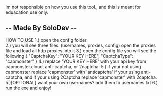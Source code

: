 Im not responsible on how you use this tool.,
and this is meant for eduacation use only.




-- Made By SoloDev -- 
---------------------
HOW TO USE
1.) open the config folder  
2.) you will see three files. (usernames, proxies, config) open the proxies file
and load all http proxies into it
3.) open the config file you will see the following
{
	"CaptchaKey": "YOUR KEY HERE",
	"CaptchaType": "capmonster"
}
4.) replace 'YOUR KEY HERE' with your api key from capmonster.cloud, anti-captcha, or
2captcha.
5.) if your not using capmonster replace 'capmonster' with 'anticaptcha' if your
using anti-captcha, and if your using 2Captcha replace 'capmonster' with 2captcha.
5.)[OPTIONAL] want your own usernames? add them to usernames.txt
6.) run the exe and enjoy!